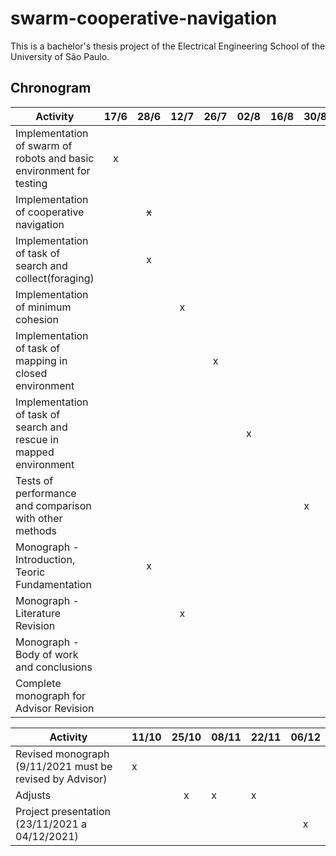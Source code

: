 # swarm-cooperative-navigation

This is a bachelor's thesis project of the Electrical Engineering School of the University of São Paulo.

## Chronogram
  
|                              Activity                               | 17/6 | 28/6 | 12/7 | 26/7 | 02/8 | 16/8 | 30/8 | 13/09 | 27/9 |
|---------------------------------------------------------------------|:----:|:----:|:----:|:-----:|:-----:|:-----:|-------|-------|-------|
| Implementation of swarm of robots and basic environment for testing | x    |      |      |       |       |       |       |       |       |
| Implementation of cooperative navigation                              |      |  ~~x~~   |      |       |       |       |       |       |       |
| Implementation of task of search and collect(foraging)                           |      |  x     |     |      |       |       |       |       |       |
| Implementation of minimum cohesion                                      |      |     | x     |       |       |       |       |       |       |
| Implementation of task of mapping in closed environment             |      |      |       |  x   |       |       |       |       |       |
| Implementation of task of search and rescue in mapped environment      |      |      |      |       |   x   |       |       |       |       |
| Tests of performance and comparison with other methods             |      |      |      |       |       |       |  x    |       |       |
| Monograph - Introduction, Teoric Fundamentation             |      |  x    |      |       |       |       |       |      |       |
| Monograph - Literature Revision             |      |      |   x   |       |       |       |       |      |       |
| Monograph - Body of work and conclusions             |      |      |      |       |       |       |       | x     |       |
| Complete monograph for Advisor Revision                      |      |      |      |       |       |       |       |       | x     |


  
|                              Activity                               | 11/10 | 25/10 | 08/11 | 22/11 | 06/12 |
|---------------------------------------------------------------------|-------|:-----:|-------|-------|:-----:|
| Revised monograph (9/11/2021 must be revised by Advisor) | x     |       |       |       |       |
| Adjusts                                                             |       | x     | x     | x     |       |
| Project presentation (23/11/2021 a 04/12/2021)                   |       |       |       |       | x     |

